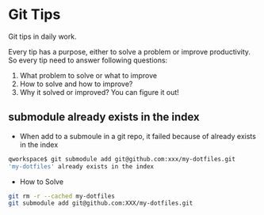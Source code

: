 # Git Tips

Git tips in daily work. 

Every tip has a purpose, either to solve a problem or improve productivity.
So every tip need to answer following questions:
1. What problem to solve or what to improve
2. How to solve and how to improve?
3. Why it solved or improved? You can figure it out!

## submodule already exists in the index 

- When add to a submoule in a git repo, it failed because of already exists in the index
```sh
qworkspace$ git submodule add git@github.com:xxx/my-dotfiles.git
'my-dotfiles' already exists in the index
```
- How to Solve

```sh
git rm -r --cached my-dotfiles
git submodule add git@github.com:XXX/my-dotfiles.git
```